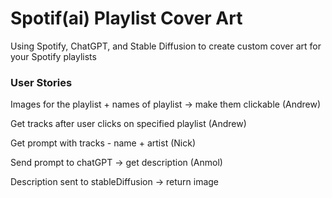# Spotif(ai) Playlist Cover Art

Using Spotify, ChatGPT, and Stable Diffusion to create custom cover art for your Spotify playlists

### User Stories

Images for the playlist + names of playlist → make them clickable (Andrew)

Get tracks after user clicks on specified playlist (Andrew)

Get prompt with tracks - name + artist (Nick)

Send prompt to chatGPT → get description (Anmol)

Description sent to stableDiffusion → return image
